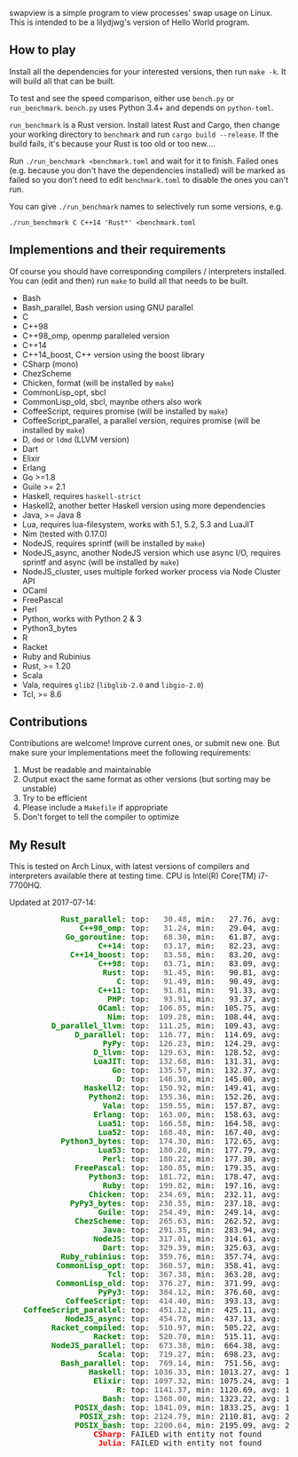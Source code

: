 swapview is a simple program to view processes' swap usage on Linux. This is intended to be a lilydjwg's version of Hello World program.

How to play
----

Install all the dependencies for your interested versions, then run `make -k`. It will build all that can be built.

To test and see the speed comparison, either use `bench.py` or `run_benchmark`. `bench.py` uses Python 3.4+ and depends on `python-toml`.

`run_benchmark` is a Rust version. Install latest Rust and Cargo, then change your working directory to `benchmark` and run `cargo build --release`. If the build fails, it's because your Rust is too old or too new....

Run `./run_benchmark <benchmark.toml` and wait for it to finish. Failed ones (e.g. because you don't have the dependencies installed) will be marked as failed so you don't need to edit `benchmark.toml` to disable the ones you can't run.

You can give `./run_benchmark` names to selectively run some versions, e.g.

    ./run_benchmark C C++14 'Rust*' <benchmark.toml

Implementions and their requirements
----

Of course you should have corresponding compilers / interpreters installed.
You can (edit and then) run `make` to build all that needs to be built.

* Bash
* Bash_parallel, Bash version using GNU parallel
* C
* C++98
* C++98_omp, openmp paralleled version
* C++14
* C++14_boost, C++ version using the boost library
* CSharp (mono)
* ChezScheme
* Chicken, format (will be installed by `make`)
* CommonLisp_opt, sbcl
* CommonLisp_old, sbcl, maynbe others also work
* CoffeeScript, requires promise (will be installed by `make`)
* CoffeeScript_parallel, a parallel version, requires promise (will be installed by `make`)
* D, `dmd` or `ldmd` (LLVM version)
* Dart
* Elixir
* Erlang
* Go >=1.8
* Guile >= 2.1
* Haskell, requires `haskell-strict`
* Haskell2, another better Haskell version using more dependencies
* Java, >= Java 8
* Lua, requires lua-filesystem, works with 5.1, 5.2, 5.3 and LuaJIT
* Nim (tested with 0.17.0)
* NodeJS, requires sprintf (will be installed by `make`)
* NodeJS_async, another NodeJS version which use async I/O, requires sprintf and async (will be installed by `make`)
* NodeJS_cluster, uses multiple forked worker process via Node Cluster API
* OCaml
* FreePascal
* Perl
* Python, works with Python 2 & 3
* Python3_bytes
* R
* Racket
* Ruby and Rubinius
* Rust, >= 1.20
* Scala
* Vala, requires `glib2` (`libglib-2.0` and `libgio-2.0`)
* Tcl, >= 8.6

Contributions
----

Contributions are welcome! Improve current ones, or submit new one. But make
sure your implementations meet the following requirements:

1. Must be readable and maintainable
2. Output exact the same format as other versions (but sorting may be
   unstable)
3. Try to be efficient
4. Please include a `Makefile` if appropriate
5. Don't forget to tell the compiler to optimize

My Result
----

This is tested on Arch Linux, with latest versions of compilers and interpreters available there at testing time. CPU is Intel(R) Core(TM) i7-7700HQ.

Updated at 2017-07-14:

<pre>
<span style="color:green;font-weight:bold;">           Rust_parallel</span>: top: <span style="color:gray;font-weight:bold;">  30.48</span>, min:   27.76, avg:   32.48, max:   37.80, mdev:    2.78, cnt:  20
<span style="color:green;font-weight:bold;">               C++98_omp</span>: top: <span style="color:gray;font-weight:bold;">  31.24</span>, min:   29.04, avg:   34.42, max:   49.48, mdev:    4.52, cnt:  20
<span style="color:green;font-weight:bold;">            Go_goroutine</span>: top: <span style="color:gray;font-weight:bold;">  68.30</span>, min:   61.87, avg:   75.89, max:  142.91, mdev:   16.39, cnt:  20
<span style="color:green;font-weight:bold;">                   C++14</span>: top: <span style="color:gray;font-weight:bold;">  83.17</span>, min:   82.23, avg:   84.71, max:   92.58, mdev:    2.76, cnt:  20
<span style="color:green;font-weight:bold;">             C++14_boost</span>: top: <span style="color:gray;font-weight:bold;">  83.58</span>, min:   83.20, avg:   84.58, max:   91.00, mdev:    1.72, cnt:  20
<span style="color:green;font-weight:bold;">                   C++98</span>: top: <span style="color:gray;font-weight:bold;">  83.71</span>, min:   83.09, avg:   85.19, max:   91.48, mdev:    2.44, cnt:  20
<span style="color:green;font-weight:bold;">                    Rust</span>: top: <span style="color:gray;font-weight:bold;">  91.45</span>, min:   90.81, avg:   93.08, max:   99.38, mdev:    2.07, cnt:  20
<span style="color:green;font-weight:bold;">                       C</span>: top: <span style="color:gray;font-weight:bold;">  91.49</span>, min:   90.49, avg:   93.41, max:   99.44, mdev:    2.53, cnt:  20
<span style="color:green;font-weight:bold;">                   C++11</span>: top: <span style="color:gray;font-weight:bold;">  91.81</span>, min:   91.33, avg:   93.52, max:  102.80, mdev:    3.04, cnt:  20
<span style="color:green;font-weight:bold;">                     PHP</span>: top: <span style="color:gray;font-weight:bold;">  93.91</span>, min:   93.37, avg:   94.98, max:   99.42, mdev:    1.47, cnt:  20
<span style="color:green;font-weight:bold;">                   OCaml</span>: top: <span style="color:gray;font-weight:bold;"> 106.85</span>, min:  105.75, avg:  109.34, max:  118.03, mdev:    3.37, cnt:  20
<span style="color:green;font-weight:bold;">                     Nim</span>: top: <span style="color:gray;font-weight:bold;"> 109.28</span>, min:  108.44, avg:  110.75, max:  117.43, mdev:    2.13, cnt:  20
<span style="color:green;font-weight:bold;">         D_parallel_llvm</span>: top: <span style="color:gray;font-weight:bold;"> 111.25</span>, min:  109.43, avg:  113.21, max:  117.26, mdev:    2.33, cnt:  20
<span style="color:green;font-weight:bold;">              D_parallel</span>: top: <span style="color:gray;font-weight:bold;"> 116.77</span>, min:  114.69, avg:  118.95, max:  125.45, mdev:    2.87, cnt:  20
<span style="color:green;font-weight:bold;">                    PyPy</span>: top: <span style="color:gray;font-weight:bold;"> 126.23</span>, min:  124.29, avg:  128.34, max:  134.07, mdev:    2.79, cnt:  20
<span style="color:green;font-weight:bold;">                  D_llvm</span>: top: <span style="color:gray;font-weight:bold;"> 129.63</span>, min:  128.52, avg:  131.32, max:  137.65, mdev:    2.41, cnt:  20
<span style="color:green;font-weight:bold;">                  LuaJIT</span>: top: <span style="color:gray;font-weight:bold;"> 132.68</span>, min:  131.31, avg:  134.36, max:  143.07, mdev:    2.57, cnt:  20
<span style="color:green;font-weight:bold;">                      Go</span>: top: <span style="color:gray;font-weight:bold;"> 135.57</span>, min:  132.37, avg:  139.25, max:  148.37, mdev:    4.50, cnt:  20
<span style="color:green;font-weight:bold;">                       D</span>: top: <span style="color:gray;font-weight:bold;"> 146.30</span>, min:  145.00, avg:  149.14, max:  159.02, mdev:    3.85, cnt:  20
<span style="color:green;font-weight:bold;">                Haskell2</span>: top: <span style="color:gray;font-weight:bold;"> 150.92</span>, min:  149.41, avg:  153.25, max:  164.60, mdev:    3.53, cnt:  20
<span style="color:green;font-weight:bold;">                 Python2</span>: top: <span style="color:gray;font-weight:bold;"> 155.36</span>, min:  152.26, avg:  158.55, max:  170.20, mdev:    4.60, cnt:  20
<span style="color:green;font-weight:bold;">                    Vala</span>: top: <span style="color:gray;font-weight:bold;"> 159.55</span>, min:  157.87, avg:  161.40, max:  166.52, mdev:    2.26, cnt:  20
<span style="color:green;font-weight:bold;">                  Erlang</span>: top: <span style="color:gray;font-weight:bold;"> 163.00</span>, min:  158.63, avg:  168.76, max:  181.77, mdev:    7.09, cnt:  20
<span style="color:green;font-weight:bold;">                   Lua51</span>: top: <span style="color:gray;font-weight:bold;"> 166.58</span>, min:  164.58, avg:  168.89, max:  181.71, mdev:    3.69, cnt:  20
<span style="color:green;font-weight:bold;">                   Lua52</span>: top: <span style="color:gray;font-weight:bold;"> 168.48</span>, min:  167.40, avg:  170.82, max:  178.11, mdev:    3.36, cnt:  20
<span style="color:green;font-weight:bold;">           Python3_bytes</span>: top: <span style="color:gray;font-weight:bold;"> 174.30</span>, min:  172.65, avg:  176.83, max:  181.64, mdev:    2.91, cnt:  20
<span style="color:green;font-weight:bold;">                   Lua53</span>: top: <span style="color:gray;font-weight:bold;"> 180.20</span>, min:  177.79, avg:  185.01, max:  199.41, mdev:    6.07, cnt:  20
<span style="color:green;font-weight:bold;">                    Perl</span>: top: <span style="color:gray;font-weight:bold;"> 180.22</span>, min:  177.30, avg:  182.21, max:  186.09, mdev:    2.44, cnt:  20
<span style="color:green;font-weight:bold;">              FreePascal</span>: top: <span style="color:gray;font-weight:bold;"> 180.85</span>, min:  179.35, avg:  184.23, max:  197.83, mdev:    4.84, cnt:  20
<span style="color:green;font-weight:bold;">                 Python3</span>: top: <span style="color:gray;font-weight:bold;"> 181.72</span>, min:  178.47, avg:  184.09, max:  189.67, mdev:    2.99, cnt:  20
<span style="color:green;font-weight:bold;">                    Ruby</span>: top: <span style="color:gray;font-weight:bold;"> 199.82</span>, min:  197.16, avg:  203.62, max:  218.32, mdev:    4.92, cnt:  20
<span style="color:green;font-weight:bold;">                 Chicken</span>: top: <span style="color:gray;font-weight:bold;"> 234.69</span>, min:  232.11, avg:  239.61, max:  248.39, mdev:    5.63, cnt:  20
<span style="color:green;font-weight:bold;">             PyPy3_bytes</span>: top: <span style="color:gray;font-weight:bold;"> 238.55</span>, min:  237.18, avg:  242.08, max:  253.68, mdev:    4.53, cnt:  20
<span style="color:green;font-weight:bold;">                   Guile</span>: top: <span style="color:gray;font-weight:bold;"> 254.49</span>, min:  249.14, avg:  260.40, max:  275.83, mdev:    7.12, cnt:  20
<span style="color:green;font-weight:bold;">              ChezScheme</span>: top: <span style="color:gray;font-weight:bold;"> 265.63</span>, min:  262.52, avg:  268.56, max:  278.53, mdev:    3.94, cnt:  20
<span style="color:green;font-weight:bold;">                    Java</span>: top: <span style="color:gray;font-weight:bold;"> 291.35</span>, min:  283.94, avg:  302.36, max:  324.82, mdev:   12.38, cnt:  20
<span style="color:green;font-weight:bold;">                  NodeJS</span>: top: <span style="color:gray;font-weight:bold;"> 317.01</span>, min:  314.61, avg:  321.04, max:  332.05, mdev:    4.71, cnt:  20
<span style="color:green;font-weight:bold;">                    Dart</span>: top: <span style="color:gray;font-weight:bold;"> 329.39</span>, min:  325.63, avg:  334.57, max:  351.19, mdev:    6.92, cnt:  20
<span style="color:green;font-weight:bold;">           Ruby_rubinius</span>: top: <span style="color:gray;font-weight:bold;"> 359.76</span>, min:  357.74, avg:  363.13, max:  373.02, mdev:    4.45, cnt:  20
<span style="color:green;font-weight:bold;">          CommonLisp_opt</span>: top: <span style="color:gray;font-weight:bold;"> 360.57</span>, min:  358.41, avg:  365.15, max:  378.44, mdev:    5.76, cnt:  20
<span style="color:green;font-weight:bold;">                     Tcl</span>: top: <span style="color:gray;font-weight:bold;"> 367.38</span>, min:  363.28, avg:  372.89, max:  388.57, mdev:    6.65, cnt:  20
<span style="color:green;font-weight:bold;">          CommonLisp_old</span>: top: <span style="color:gray;font-weight:bold;"> 376.27</span>, min:  371.99, avg:  379.66, max:  390.55, mdev:    4.33, cnt:  20
<span style="color:green;font-weight:bold;">                   PyPy3</span>: top: <span style="color:gray;font-weight:bold;"> 384.12</span>, min:  376.60, avg:  390.16, max:  401.39, mdev:    7.32, cnt:  20
<span style="color:green;font-weight:bold;">            CoffeeScript</span>: top: <span style="color:gray;font-weight:bold;"> 414.40</span>, min:  393.13, avg:  432.25, max:  466.42, mdev:   20.64, cnt:  20
<span style="color:green;font-weight:bold;">   CoffeeScript_parallel</span>: top: <span style="color:gray;font-weight:bold;"> 451.12</span>, min:  425.11, avg:  464.92, max:  491.52, mdev:   17.05, cnt:  20
<span style="color:green;font-weight:bold;">            NodeJS_async</span>: top: <span style="color:gray;font-weight:bold;"> 454.78</span>, min:  437.13, avg:  465.18, max:  489.06, mdev:   13.02, cnt:  20
<span style="color:green;font-weight:bold;">         Racket_compiled</span>: top: <span style="color:gray;font-weight:bold;"> 510.97</span>, min:  505.22, avg:  516.20, max:  527.69, mdev:    6.23, cnt:  20
<span style="color:green;font-weight:bold;">                  Racket</span>: top: <span style="color:gray;font-weight:bold;"> 520.70</span>, min:  515.11, avg:  525.28, max:  533.79, mdev:    5.87, cnt:  20
<span style="color:green;font-weight:bold;">         NodeJS_parallel</span>: top: <span style="color:gray;font-weight:bold;"> 673.38</span>, min:  664.38, avg:  687.60, max:  724.04, mdev:   16.32, cnt:  20
<span style="color:green;font-weight:bold;">                   Scala</span>: top: <span style="color:gray;font-weight:bold;"> 719.27</span>, min:  698.23, avg:  740.32, max:  815.95, mdev:   27.27, cnt:  20
<span style="color:green;font-weight:bold;">           Bash_parallel</span>: top: <span style="color:gray;font-weight:bold;"> 769.14</span>, min:  751.56, avg:  775.91, max:  791.40, mdev:    8.82, cnt:  20
<span style="color:green;font-weight:bold;">                 Haskell</span>: top: <span style="color:gray;font-weight:bold;">1036.33</span>, min: 1013.27, avg: 1048.70, max: 1090.21, mdev: 4186.25, cnt:  20
<span style="color:green;font-weight:bold;">                  Elixir</span>: top: <span style="color:gray;font-weight:bold;">1097.32</span>, min: 1075.24, avg: 1113.36, max: 1144.80, mdev: 4186.26, cnt:  20
<span style="color:green;font-weight:bold;">                       R</span>: top: <span style="color:gray;font-weight:bold;">1141.37</span>, min: 1120.69, avg: 1156.42, max: 1177.79, mdev: 4186.26, cnt:  20
<span style="color:green;font-weight:bold;">                    Bash</span>: top: <span style="color:gray;font-weight:bold;">1368.00</span>, min: 1323.22, avg: 1479.66, max: 1994.19, mdev: 4077.71, cnt:  20
<span style="color:green;font-weight:bold;">              POSIX_dash</span>: top: <span style="color:gray;font-weight:bold;">1841.09</span>, min: 1833.25, avg: 1851.09, max: 1881.68, mdev: 3897.64, cnt:  17
<span style="color:green;font-weight:bold;">               POSIX_zsh</span>: top: <span style="color:gray;font-weight:bold;">2124.79</span>, min: 2110.81, avg: 2134.32, max: 2156.40, mdev: 3841.56, cnt:  15
<span style="color:green;font-weight:bold;">              POSIX_bash</span>: top: <span style="color:gray;font-weight:bold;">2200.64</span>, min: 2195.09, avg: 2206.75, max: 2221.41, mdev: 3807.09, cnt:  14
<span style="color:red;font-weight:bold;">                  CSharp</span>: FAILED with entity not found
<span style="color:red;font-weight:bold;">                   Julia</span>: FAILED with entity not found
</pre>
